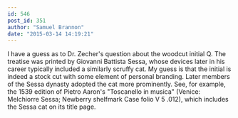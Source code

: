 ```yaml
---
id: 546
post_id: 351
author: "Samuel Brannon"
date: "2015-03-14 14:19:21"
---
```

I have a guess as to Dr. Zecher's question about the woodcut initial Q. The treatise was printed by Giovanni Battista Sessa, whose devices later in his career typically included a similarly scruffy cat. My guess is that the initial is indeed a stock cut with some element of personal branding. Later members of the Sessa dynasty adopted the cat more prominently. See, for example, the 1539 edition of Pietro Aaron's "Toscanello in musica" (Venice: Melchiorre Sessa; Newberry shelfmark Case folio V 5 .012), which includes the Sessa cat on its title page.
